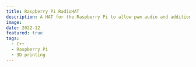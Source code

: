 ```yaml
---
title: Raspberry Pi RadioHAT
description: A HAT for the Raspberry Pi to allow pwm audio and additional periphrials
image:
date: 2022-12
featured: true
tags:
  - C++
  - Raspberry Pi
  - 3D printing
---
```


<!-- Make an instructables! -->


